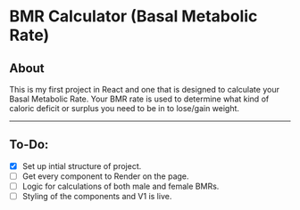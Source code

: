 # BMR Calculator (Basal Metabolic Rate)

## About
This is my first project in React and one that is designed to calculate your Basal Metabolic Rate. Your BMR rate is used to determine what kind of caloric deficit or surplus you need to be in to lose/gain weight. 

---

## To-Do:
- [x] Set up intial structure of project.
- [ ] Get every component to Render on the page.
- [ ] Logic for calculations of both male and female BMRs.
- [ ] Styling of the components and V1 is live. 